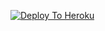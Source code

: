 [![Deploy To Heroku](https://www.herokucdn.com/deploy/button.svg)](https://heroku.com/deploy?template=https://github.com/mohitbooraget/TXTUPLOADER2.0/tree/main)
